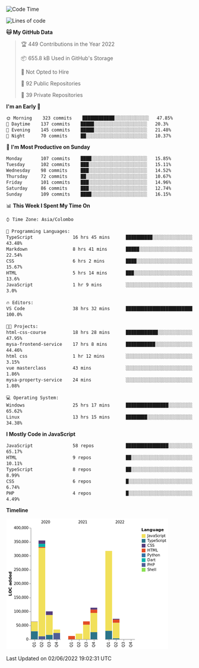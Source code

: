
<!--START_SECTION:waka-->
![Code Time](http://img.shields.io/badge/Code%20Time-0%20secs-blue)

![Lines of code](https://img.shields.io/badge/From%20Hello%20World%20I%27ve%20Written-1%20Million%20lines%20of%20code-blue)

**🐱 My GitHub Data** 

> 🏆 449 Contributions in the Year 2022
 > 
> 📦 655.8 kB Used in GitHub's Storage 
 > 
> 🚫 Not Opted to Hire
 > 
> 📜 92 Public Repositories 
 > 
> 🔑 39 Private Repositories  
 > 
**I'm an Early 🐤** 

```text
🌞 Morning    323 commits    ████████████░░░░░░░░░░░░░   47.85% 
🌆 Daytime    137 commits    █████░░░░░░░░░░░░░░░░░░░░   20.3% 
🌃 Evening    145 commits    █████░░░░░░░░░░░░░░░░░░░░   21.48% 
🌙 Night      70 commits     ██░░░░░░░░░░░░░░░░░░░░░░░   10.37%

```
📅 **I'm Most Productive on Sunday** 

```text
Monday       107 commits    ████░░░░░░░░░░░░░░░░░░░░░   15.85% 
Tuesday      102 commits    ███░░░░░░░░░░░░░░░░░░░░░░   15.11% 
Wednesday    98 commits     ███░░░░░░░░░░░░░░░░░░░░░░   14.52% 
Thursday     72 commits     ██░░░░░░░░░░░░░░░░░░░░░░░   10.67% 
Friday       101 commits    ███░░░░░░░░░░░░░░░░░░░░░░   14.96% 
Saturday     86 commits     ███░░░░░░░░░░░░░░░░░░░░░░   12.74% 
Sunday       109 commits    ████░░░░░░░░░░░░░░░░░░░░░   16.15%

```


📊 **This Week I Spent My Time On** 

```text
⌚︎ Time Zone: Asia/Colombo

💬 Programming Languages: 
TypeScript               16 hrs 45 mins      ██████████░░░░░░░░░░░░░░░   43.48% 
Markdown                 8 hrs 41 mins       █████░░░░░░░░░░░░░░░░░░░░   22.54% 
CSS                      6 hrs 2 mins        ████░░░░░░░░░░░░░░░░░░░░░   15.67% 
HTML                     5 hrs 14 mins       ███░░░░░░░░░░░░░░░░░░░░░░   13.6% 
JavaScript               1 hr 9 mins         ░░░░░░░░░░░░░░░░░░░░░░░░░   3.0%

🔥 Editors: 
VS Code                  38 hrs 32 mins      █████████████████████████   100.0%

🐱‍💻 Projects: 
html-css-course          18 hrs 28 mins      ████████████░░░░░░░░░░░░░   47.95% 
mysa-frontend-service    17 hrs 8 mins       ███████████░░░░░░░░░░░░░░   44.46% 
html css                 1 hr 12 mins        ░░░░░░░░░░░░░░░░░░░░░░░░░   3.15% 
vue masterclass          43 mins             ░░░░░░░░░░░░░░░░░░░░░░░░░   1.86% 
mysa-property-service    24 mins             ░░░░░░░░░░░░░░░░░░░░░░░░░   1.08%

💻 Operating System: 
Windows                  25 hrs 17 mins      ████████████████░░░░░░░░░   65.62% 
Linux                    13 hrs 15 mins      ████████░░░░░░░░░░░░░░░░░   34.38%

```

**I Mostly Code in JavaScript** 

```text
JavaScript               58 repos            ████████████████░░░░░░░░░   65.17% 
HTML                     9 repos             ██░░░░░░░░░░░░░░░░░░░░░░░   10.11% 
TypeScript               8 repos             ██░░░░░░░░░░░░░░░░░░░░░░░   8.99% 
CSS                      6 repos             █░░░░░░░░░░░░░░░░░░░░░░░░   6.74% 
PHP                      4 repos             █░░░░░░░░░░░░░░░░░░░░░░░░   4.49%

```


**Timeline**

![Chart not found](https://raw.githubusercontent.com/ccweerasinghe1994/ccweerasinghe1994/master/charts/bar_graph.png) 


 Last Updated on 02/06/2022 19:02:31 UTC
<!--END_SECTION:waka-->
